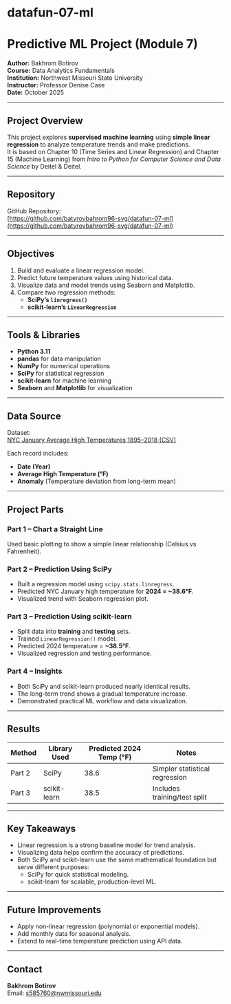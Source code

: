 # datafun-07-ml
# Predictive ML Project (Module 7)

**Author:** Bakhrom Botirov  
**Course:** Data Analytics Fundamentals  
**Institution:** Northwest Missouri State University  
**Instructor:** Professor Denise Case  
**Date:** October 2025  

---

## Project Overview
This project explores **supervised machine learning** using **simple linear regression** to analyze temperature trends and make predictions.  
It is based on Chapter 10 (Time Series and Linear Regression) and Chapter 15 (Machine Learning) from *Intro to Python for Computer Science and Data Science* by Deitel & Deitel.

---

## Repository
GitHub Repository:  
[https://github.com/batyrovbahrom96-svg/datafun-07-ml](https://github.com/batyrovbahrom96-svg/datafun-07-ml)

---

## Objectives
1. Build and evaluate a linear regression model.  
2. Predict future temperature values using historical data.  
3. Visualize data and model trends using Seaborn and Matplotlib.  
4. Compare two regression methods:  
   - **SciPy’s `linregress()`**  
   - **scikit-learn’s `LinearRegression`**  

---

## Tools & Libraries
- **Python 3.11**  
- **pandas** for data manipulation  
- **NumPy** for numerical operations  
- **SciPy** for statistical regression  
- **scikit-learn** for machine learning  
- **Seaborn** and **Matplotlib** for visualization  

---

## Data Source
Dataset:  
[NYC January Average High Temperatures 1895–2018 (CSV)](https://raw.githubusercontent.com/pdeitel/IntroToPython/master/examples/ch15/ave_hi_nyc_jan_1895-2018.csv)

Each record includes:
- **Date (Year)**
- **Average High Temperature (°F)**
- **Anomaly** (Temperature deviation from long-term mean)

---

## Project Parts

### **Part 1 – Chart a Straight Line**
Used basic plotting to show a simple linear relationship (Celsius vs Fahrenheit).

### **Part 2 – Prediction Using SciPy**
- Built a regression model using `scipy.stats.linregress`.
- Predicted NYC January high temperature for **2024 = ~38.6°F**.
- Visualized trend with Seaborn regression plot.

### **Part 3 – Prediction Using scikit-learn**
- Split data into **training** and **testing** sets.
- Trained `LinearRegression()` model.
- Predicted 2024 temperature = **~38.5°F**.
- Visualized regression and testing performance.

### **Part 4 – Insights**
- Both SciPy and scikit-learn produced nearly identical results.
- The long-term trend shows a gradual temperature increase.
- Demonstrated practical ML workflow and data visualization.

---

## Results
| Method | Library Used | Predicted 2024 Temp (°F) | Notes |
|---------|---------------|--------------------------|-------|
| Part 2 | SciPy | 38.6 | Simpler statistical regression |
| Part 3 | scikit-learn | 38.5 | Includes training/test split |

---

## Key Takeaways
- Linear regression is a strong baseline model for trend analysis.  
- Visualizing data helps confirm the accuracy of predictions.  
- Both SciPy and scikit-learn use the same mathematical foundation but serve different purposes:
  - SciPy for quick statistical modeling.
  - scikit-learn for scalable, production-level ML.

---

## Future Improvements
- Apply non-linear regression (polynomial or exponential models).  
- Add monthly data for seasonal analysis.  
- Extend to real-time temperature prediction using API data.  

---

## Contact
**Bakhrom Botirov**  
Email: [s585760@nwmissouri.edu](mailto:s585760@nwmissouri.edu)
